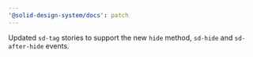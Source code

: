 ```yaml
---
'@solid-design-system/docs': patch
---
```


Updated `sd-tag` stories to support the new `hide` method, `sd-hide` and `sd-after-hide` events.
